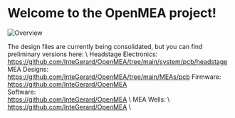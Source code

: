 # Welcome to the OpenMEA project!

![Overview](./docs/assets/images/SfN_OpenMEA.PNG)


The design files are currently being consolidated, but you can find preliminary versions here: \ 
Headstage Electronics: \
https://github.com/InteGerard/OpenMEA/tree/main/system/pcb/headstage \
MEA Designs:  \
https://github.com/InteGerard/OpenMEA/tree/main/MEAs/pcb
Firmware: \
https://github.com/InteGerard/OpenMEA \
Software: \
https://github.com/InteGerard/OpenMEA \ 
MEA Wells: \ 
https://github.com/InteGerard/OpenMEA \
